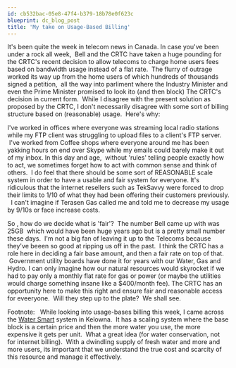 ```yaml
---
id: cb532bac-05e8-47f4-b379-18b78e0f623c
blueprint: dc_blog_post
title: 'My take on Usage-Based Billing'
---
```

It's been quite the week in telecom news in Canada. In case you've been under a rock all week,  Bell and the CRTC have taken a huge pounding for the CRTC's recent decision to allow telecoms to charge home users fees based on bandwidth usage instead of a flat rate.  The flurry of outrage worked its way up from the home users of which hundreds of thousands signed a petition,  all the way into parliment where the Industry Minister and even the Prime Minister promised to look ito (and then block) The CRTC's decision in current form.  While I disagree with the present solution as proposed by the CRTC, I don't necessarily disagree with some sort of billing structure based on (reasonable) usage.  Here's why:

I've worked in offices where everyone was streaming local radio stations while my FTP client was struggling to upload files to a client's FTP server.  I've worked from Coffee shops where everyone around me has been yakking hours on end over Skype while my emails could barely make it out of my inbox. In this day and age,  without 'rules' telling people exactly how to act, we sometimes forget how to act with common sense and think of others.  I do feel that there should be some sort of REASONABLE scale system in order to have a usable and fair system for everyone. It's ridiculous that the internet resellers such as TekSavvy were forced to drop their limits to 1/10 of what they had been offering their customers previously.   I can't imagine if Terasen Gas called me and told me to decrease my usage by 9/10s or face increase costs.

So , how do we decide what is 'fair'?  The number Bell came up with was 25GB  which would have been huge years ago but is a pretty small number these days.  I'm not a big fan of leaving it up to the Telecoms because they've beeen so good at ripping us off in the past.  I think the CRTC has a role here in deciding a fair base amount, and then a fair rate on top of that.  Government utility boards have done it for years with our Water, Gas and Hydro. I can only imagine how our natural resources would skyrocket if we had to pay only a monthly flat rate for gas or power (or maybe the utilities would charge something insane like a $400/month fee). The CRTC has an opportunity here to make this right and ensure fair and reasonable access for eveeryone.  Will they step up to the plate?  We shall see.

Footnote:   While looking into usage-bases billing this week, I came across the <a title="Water Smart" href="http://www.kelowna.ca/CityPage/Docs/PDFs//Council/Meetings/Council%20Meetings%202006/2006-01-23/Item%206.2%20-%202005%20Water%20Smart%20Program%20Overview%20and%202006%20Plan.pdf" target="_blank" rel="noopener">Water Smart</a> system in Kelowna.  It has a scaling system where the base block is a certain price and then the more water you use, the more expensive it gets per unit.  What a great idea (for water conservation, not for internet billing).  With a dwindling supply of fresh water and more and more users, its important that we understand the true cost and scarcity of this resource and manage it effectively.